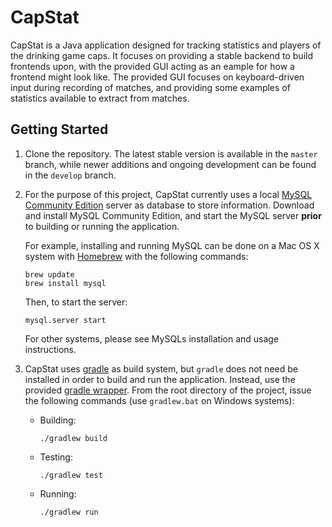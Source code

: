 CapStat
=======

CapStat is a Java application designed for tracking statistics and players of the drinking game caps. It focuses on providing a stable backend to build frontends upon, with the provided GUI acting as an eample for how a frontend might look like. The provided GUI focuses on keyboard-driven input during recording of matches, and providing some examples of statistics available to extract from matches.

## Getting Started
1.  Clone the repository. The latest stable version is available in the `master` branch, while newer additions and ongoing development can be found in the `develop` branch.
2.  For the purpose of this project, CapStat currently uses a local [MySQL Community Edition](https://www.mysql.com/products/community/) server as database to store information. Download and install MySQL Community Edition, and start the MySQL server **prior** to building or running the application.

    For example, installing and running MySQL can be done on a Mac OS X system with [Homebrew](http://brew.sh/) with the following commands:

        brew update
        brew install mysql

    Then, to start the server:

        mysql.server start

    For other systems, please see MySQLs installation and usage instructions.

3.  CapStat uses [gradle](http://gradle.org/) as build system, but `gradle` does not need be installed in order to build and run the application. Instead, use the provided [gradle wrapper](https://docs.gradle.org/current/userguide/gradle_wrapper.html). From the root directory of the project, issue the following commands (use `gradlew.bat` on Windows systems):

    *   Building:
        
            ./gradlew build
        
    *   Testing:

            ./gradlew test
        
    *   Running:

            ./gradlew run

